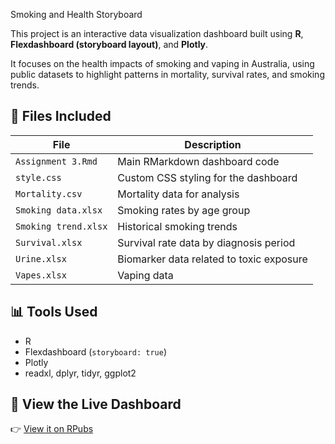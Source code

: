 Smoking and Health Storyboard

This project is an interactive data visualization dashboard built using **R**, **Flexdashboard (storyboard layout)**, and **Plotly**.

It focuses on the health impacts of smoking and vaping in Australia, using public datasets to highlight patterns in mortality, survival rates, and smoking trends.

## 📂 Files Included

| File                | Description                              |
|---------------------|------------------------------------------|
| `Assignment 3.Rmd`  | Main RMarkdown dashboard code            |
| `style.css`         | Custom CSS styling for the dashboard     |
| `Mortality.csv`     | Mortality data for analysis              |
| `Smoking data.xlsx` | Smoking rates by age group               |
| `Smoking trend.xlsx`| Historical smoking trends                |
| `Survival.xlsx`     | Survival rate data by diagnosis period   |
| `Urine.xlsx`        | Biomarker data related to toxic exposure |
| `Vapes.xlsx`        | Vaping data                              |

## 📊 Tools Used

- R
- Flexdashboard (`storyboard: true`)
- Plotly
- readxl, dplyr, tidyr, ggplot2

## 🔗 View the Live Dashboard

👉 [View it on RPubs]([https://rpubs.com/YourUsername/YourDashboardID](https://rpubs.com/Wanga0/1320816))
